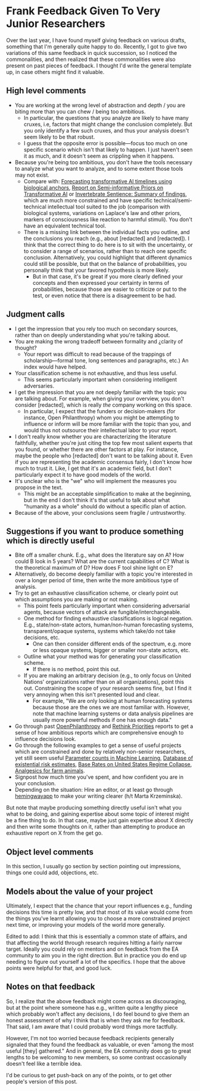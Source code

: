Frank Feedback Given To Very Junior Researchers
==============

Over the last year, I have found myself giving feedback on various drafts, something that I'm generally quite happy to do. Recently, I got to give two variations of this same feedback in quick succession, so I noticed the commonalities, and then realized that these commonalities were also present on past pieces of feedback. I thought I'd write the general template up, in case others might find it valuable.

## High level comments

*   You are working at the wrong level of abstraction and depth / you are biting more than you can chew / being too ambitious.
    *   In particular, the questions that you analyze are likely to have many cruxes, i.e, factors that might change the conclusion completely. But you only identify a few such cruxes, and thus your analysis doesn't seem likely to be that robust.
    *   I guess that the opposite error is possible—focus too much on one specific scenario which isn't that likely to happen. I just haven't seen it as much, and it doesn't seem as crippling when it happens.
*   Because you're being too ambitious, you don't have the tools necessary to analyze what you want to analyze, and to some extent those tools may not exist.
    *   Compare with: [Forecasting transformative AI timelines using biological anchors](https://www.lesswrong.com/posts/cxQtz3RP4qsqTkEwL/an-121-forecasting-transformative-ai-timelines-using), [Report on Semi-informative Priors on Transformative AI](https://www.openphilanthropy.org/blog/report-semi-informative-priors) or [Invertebrate Sentience: Summary of findings](https://forum.effectivealtruism.org/posts/JqnJMeyNq7KwMWKeS/invertebrate-sentience-summary-of-findings-part-1), which are much more constrained and have specific technical/semi-technical intellectual tool suited to the job (comparison with biological systems, variations on Laplace's law and other priors, markers of consciousness like reaction to harmful stimuli). You don't have an equivalent technical tool.
    *   There is a missing link between the individual facts you outline, and the conclusions you reach (e.g., about \[redacted\] and \[redacted\]). I think that the correct thing to do here is to sit with the uncertainty, or to consider a range of scenarios, rather than to reach one specific conclusion. Alternatively, you could highlight that different dynamics could still be possible, but that on the balance of probabilities, you personally think that your favored hypothesis is more likely.
        *   But in that case, it's be great if you more clearly defined your concepts and then expressed your certainty in terms of probabilities, because those are easier to criticize or put to the test, or even notice that there is a disagreement to be had.

## Judgment calls

*   I get the impression that you rely too much on secondary sources, rather than on deeply understanding what you're talking about.
*   You are making the wrong tradeoff between formality and ¿clarity of thought?
    *   Your report was difficult to read because of the trappings of scholarship—formal tone, long sentences and paragraphs, etc.) An index would have helped.
*   Your classification scheme is not exhaustive, and thus less useful.
    *   This seems particularly important when considering intelligent adversaries.
*   I get the impression that you are not deeply familiar with the topic you are talking about. For example, when giving your overview, you don't consider \[redacted\], which is really _the_ company working on this space.
    *   In particular, I expect that the funders or decision-makers (for instance, Open Philanthropy) whom you might be attempting to influence or inform will be more familiar with the topic than you, and would thus not outsource their intellectual labor to your report.
*   I don't really know whether you are characterizing the literature faithfully, whether you're just citing the top few most salient experts that you found, or whether there are other factors at play. For instance, maybe the people who \[redacted\] don't want to be talking about it. Even if you are representing the academic consensus fairly, I don't know how much to trust it. Like, I get that it's an academic field, but I don't particularly expect it to have good models of the world.
*   It's unclear who is the "we" who will implement the measures you propose in the text.
    *   This might be an acceptable simplification to make at the beginning, but in the end I don't think it's that useful to talk about what "humanity as a whole" should do without a specific plan of action.
*   Because of the above, your conclusions seem fragile / untrustworthy.

## Suggestions if you want to produce something which is directly useful

*   Bite off a smaller chunk. E.g., what does the literature say on A? How could B look in 5 years? What are the current capabilities of C? What is the theoretical maximum of D? How does F tool shine light on E?
*   Alternatively, do become deeply familiar with a topic you're interested in over a longer period of time, then write the more ambitious type of analysis.
*   Try to get an exhaustive classification scheme, or clearly point out which assumptions you are making or not making.
    *   This point feels particularly important when considering adversarial agents, because vectors of attack are fungible/interchangeable.
    *   One method for finding exhaustive classifications is logical negation. E.g., state/non-state actors, human/non-human forecasting systems, transparent/opaque systems, systems which take/do not take decisions, etc.
        *   One can then consider different ends of the spectrum, e.g. more or less opaque systems, bigger or smaller non-state actors, etc.
    *   Outline what your method was for generating your classification scheme.
        *   If there is no method, point this out.
    *   If you are making an arbitrary decision (e.g., to only focus on United Nations' organizations rather than on all organizations), point this out. Constraining the scope of your research seems fine, but I find it very annoying when this isn't presented loud and clear.
        *   For example, "We are only looking at human forecasting systems because those are the ones we are most familiar with. However, note that machine learning systems or data analysis pipelines are usually more powerful methods if one has enough data."
*   Go through past [OpenPhilanthropy](https://www.openphilanthropy.org/search/ss360/Report%20on) and [Rethink Priorities](https://forum.effectivealtruism.org/tag/rethink-priorities) reports to get a sense of how ambitious reports which are comprehensive enough to influence decisions look.
*   Go through the following examples to get a sense of useful projects which are constrained and done by relatively non-senior researchers, yet still seem useful [Parameter counts in Machine Learning](https://www.alignmentforum.org/posts/GzoWcYibWYwJva8aL/parameter-counts-in-machine-learning), [Database of existential risk estimates](https://forum.effectivealtruism.org/posts/JQQAQrunyGGhzE23a/database-of-existential-risk-estimates), [Base Rates on United States Regime Collapse](https://forum.effectivealtruism.org/posts/ptDZj4TRrtoxzoptu/?commentId=242vuFZzE7foWdZRD), [Analgesics for farm animals](https://forum.effectivealtruism.org/posts/LLLFTXiHMEd4MctQ5/analgesics-for-farm-animals).
*   Signpost how much time you've spent, and how confident you are in your conclusion.
*   Depending on the situation: Hire an editor, or at least go through [hemingwayapp](https://hemingwayapp.com/) to make your writing clearer (h/t Marta Krzeminska).

But note that maybe producing something directly useful isn't what you what to be doing, and gaining expertise about some topic of interest might be a fine thing to do. In that case, maybe just gain expertise about X directly and then write some thoughts on it, rather than attempting to produce an exhaustive report on X from the get go.

## Object level comments

In this section, I usually go section by section pointing out impressions, things one could add, objections, etc.

## Models about the value of your project

Ultimately, I expect that the chance that your report influences e.g., funding decisions this time is pretty low, and that most of its value would come from the things you've learnt allowing you to choose a more constrained project next time, or improving your models of the world more generally.

Edited to add: I think that this is essentially a common state of affairs, and that affecting the world through research requires hitting a fairly narrow target. Ideally you could rely on mentors and on feedback from the EA community to aim you in the right direction. But in practice you do end up needing to figure out yourself a lot of the specifics. I hope that the above points were helpful for that, and good luck.

## Notes on that feedback

So, I realize that the above feedback might come across as discouraging, but at the point where someone has e.g., written quite a lengthy piece which probably won't affect any decisions, I do feel bound to give them an honest assessment of why I think that is when they ask me for feedback. That said, I am aware that I could probably word things more tactfully.

However, I'm not too worried because feedback recipients generally signaled that they found the feedback as valuable, or even "among the most useful \[they\] gathered." And in general, the EA community does go to great lengths to be welcoming to new members, so some contrast occasionally doesn't feel like a terrible idea.

I'd be curious to get push-back on any of the points, or to get other people's version of this post.